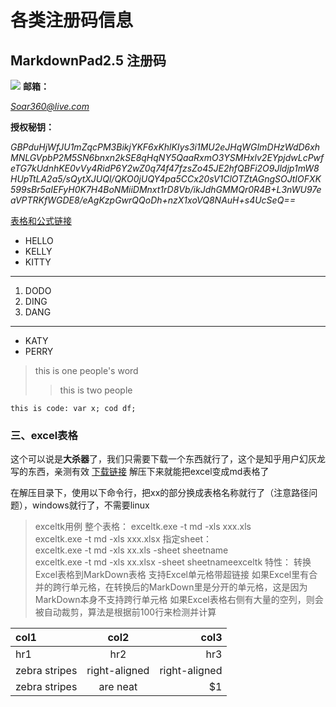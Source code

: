 # 各类注册码信息

## MarkdownPad2.5 注册码
![](http://upload-images.jianshu.io/upload_images/27157-bd97039319b87db4.png?imageView2/2/w/1240/q/100)
**邮箱：**

*Soar360@live.com*

**授权秘钥：**

*GBPduHjWfJU1mZqcPM3BikjYKF6xKhlKIys3i1MU2eJHqWGImDHzWdD6xhMNLGVpbP2M5SN6bnxn2kSE8qHqNY5QaaRxmO3YSMHxlv2EYpjdwLcPwfeTG7kUdnhKE0vVy4RidP6Y2wZ0q74f47fzsZo45JE2hfQBFi2O9Jldjp1mW8HUpTtLA2a5/sQytXJUQl/QKO0jUQY4pa5CCx20sV1ClOTZtAGngSOJtIOFXK599sBr5aIEFyH0K7H4BoNMiiDMnxt1rD8Vb/ikJdhGMMQr0R4B+L3nWU97eaVPTRKfWGDE8/eAgKzpGwrQQoDh+nzX1xoVQ8NAuH+s4UcSeQ==*

[表格和公式链接](http://blog.csdn.net/wx11055/article/details/52694682)

* HELLO 
* KELLY
* KITTY
***
1. DODO
2. DING
3. DANG
---
- KATY
- PERRY


> this is one people's word
>> this is two people


`this is code: var x;
cod
df;
`


### 三、excel表格

这个可以说是**大杀器**了，我们只需要下载一个东西就行了，这个是知乎用户幻灰龙写的东西，亲测有效
[下载链接](https://link.zhihu.com/?target=http://fanfeilong.github.io/exceltk0.0.4.7z)
解压下来就能把excel变成md表格了

在解压目录下，使用以下命令行，把xx的部分换成表格名称就行了（注意路径问题），windows就行了，不需要linux

>exceltk用例
整个表格：    exceltk.exe -t md -xls xxx.xls  
              exceltk.exe -t md -xls xxx.xlsx
指定sheet：  
              exceltk.exe -t md -xls xx.xls -sheet sheetname   
              exceltk.exe -t md -xls xx.xlsx -sheet sheetnameexceltk
特性：
     转换Excel表格到MarkDown表格
     支持Excel单元格带超链接
     如果Excel里有合并的跨行单元格，在转换后的MarkDown里是分开的单元格，这是因为MarkDown本身不支持跨行单元格
     如果Excel表格右侧有大量的空列，则会被自动裁剪，算法是根据前100行来检测并计算



|col1|col2|col3|
|:---|:---:|-:|
|hr1|hr2|hr3|
|zebra stripes|right-aligned|right-aligned|
| zebra stripes | are neat      |    $1 |
